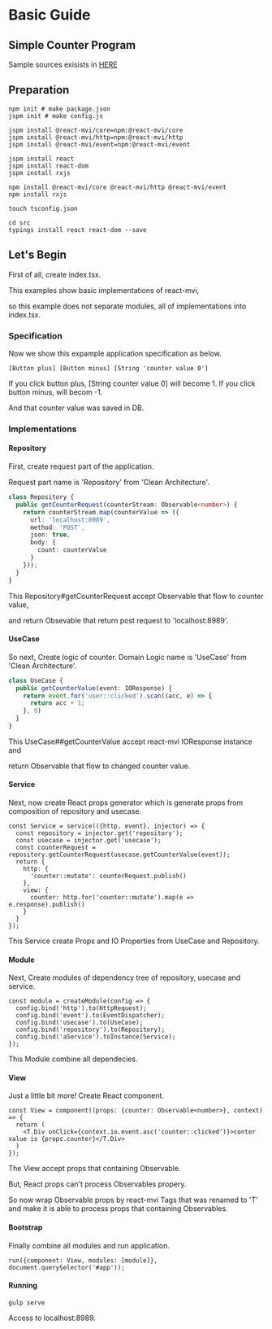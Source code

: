# Basic Guide

## Simple Counter Program

Sample sources exisists in [HERE](../examples/counter)

## Preparation

```
npm init # make package.json
jspm init # make config.js

jspm install @react-mvi/core=npm:@react-mvi/core
jspm install @react-mvi/http=npm:@react-mvi/http
jspm install @react-mvi/event=npm:@react-mvi/event

jspm install react
jspm install react-dom
jspm install rxjs

npm install @react-mvi/core @react-mvi/http @react-mvi/event
npm install rxjs

touch tsconfig.json

cd src
typings install react react-dom --save
```


## Let's Begin

First of all, create index.tsx.

This examples show basic implementations of react-mvi,

so this example does not separate modules, all of implementations into index.tsx.


### Specification

Now we show this expample application specification as below.

```
[Button plus] [Button minus] [String 'counter value 0']
```

If you click button plus, [String counter value 0] will become 1.
If you click button minus, will becom -1.

And that counter value was saved in DB.


### Implementations


#### Repository

First, create request part of the application.

Request part name is 'Repository' from 'Clean Architecture'.

```typescript
class Repository {
  public getCounterRequest(counterStream: Observable<number>) {
    return counterStream.map(counterValue => ({
      url: 'localhost:8989',
      method: 'POST',
      json: true,
      body: {
        count: counterValue
      }
    }));
  }
}
```

This Repository#getCounterRequest accept Observable that flow to counter value,

and return Obsevable that return post request to 'localhost:8989'.

#### UseCase

So next, Create logic of counter. Domain Logic name is 'UseCase' from 'Clean Architecture'.

```typescript
class UseCase {
  public getCounterValue(event: IOResponse) {
    return event.for('user::clicked').scan((acc, e) => {
      return acc + 1;
    }, 0)
  }
}
```

This UseCase##getCounterValue accept react-mvi IOResponse instance and

return Observable that flow to changed counter value.

#### Service

Next, now create React props generator which is generate props from composition of repository and usecase.

```
const Service = service(({http, event}, injector) => {
  const repository = injector.get('repository');
  const usecase = injector.get('usecase');
  const counterRequest = repository.getCounterRequest(usecase.getCounterValue(event));
  return {
    http: {
      'counter::mutate': counterRequest.publish()
    },
    view: {
      counter: http.for('counter::mutate').map(e => e.response).publish()
    }
  }
});
```

This Service create Props and IO Properties from UseCase and Repository.

#### Module

Next, Create modules of dependency tree of repository, usecase and service.

```
const module = createModule(config => {
  config.bind('http').to(HttpRequest);
  config.bind('event').to(EventDispatcher);
  config.bind('usecase').to(UseCase);
  config.bind('repository').to(Repository);
  config.bind('aService').toInstance(Service);
});
```

This Module combine all dependecies.

#### View

Just a little bit more! Create React component.

```
const View = component((props: {counter: Observable<number>}, context) => {
  return (
    <T.Div onClick={context.io.event.asc('counter::clicked')}>conter value is {props.counter}</T.Div>
  )
});
```

The View accept props that containing Observable.

But, React props can't process Observables propery.

So now wrap Observable props by react-mvi Tags that was renamed to 'T' and make it is able to process props that containing Observables.


#### Bootstrap


Finally combine all modules and run application.

```
run({component: View, modules: [module]}, document.querySelector('#app'));
```


#### Running

```
gulp serve
```

Access to localhost:8989.
